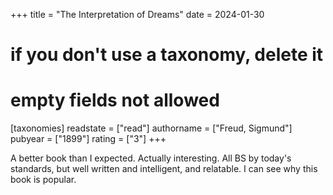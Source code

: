 +++
title = "The Interpretation of Dreams"
date = 2024-01-30
# if you don't use a taxonomy, delete it
# empty fields not allowed
[taxonomies]
  readstate = ["read"]
  authorname = ["Freud, Sigmund"]
  pubyear = ["1899"]
  rating = ["3"]
+++

A better book than I expected. Actually interesting. All BS by today's standards, but well written and intelligent, and relatable. I can see why this book is popular.&nbsp;